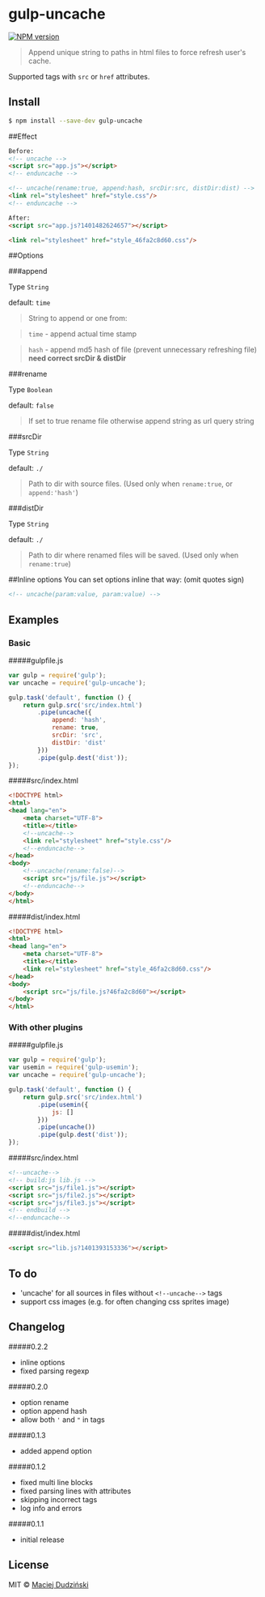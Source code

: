 # gulp-uncache
[![NPM version](https://d25lcipzij17d.cloudfront.net/badge.png?id=js&type=3d&v=0.2.0)](https://www.npmjs.org/package/gulp-uncache)


> Append unique string to paths in html files to force refresh user's cache.

Supported tags with `src` or `href` attributes.

## Install

```bash
$ npm install --save-dev gulp-uncache
```
##Effect
```html
Before:
<!-- uncache -->
<script src="app.js"></script>
<!-- enduncache -->

<!-- uncache(rename:true, append:hash, srcDir:src, distDir:dist) -->
<link rel="stylesheet" href="style.css"/>
<!-- enduncache -->

After:
<script src="app.js?1401482624657"></script>

<link rel="stylesheet" href="style_46fa2c8d60.css"/>
```

##Options

###append


Type `String`


default: `time`
> String to append or one from:


> `time` - append actual time stamp

> `hash` - append md5 hash of file (prevent unnecessary refreshing file) **need correct srcDir & distDir**


###rename


Type `Boolean`


default: `false`
> If set to true rename file otherwise append string as url query string


###srcDir


Type `String`


default: `./`
> Path to dir with source files. (Used only when `rename:true`, or `append:'hash'`)


###distDir


Type `String`


default: `./`
> Path to dir where renamed files will be saved. (Used only when `rename:true`)

##Inline options
You can set options inline that way: (omit quotes sign)
```html
<!-- uncache(param:value, param:value) -->
```

## Examples

### Basic
#####gulpfile.js
```javascript
var gulp = require('gulp');
var uncache = require('gulp-uncache');

gulp.task('default', function () {
	return gulp.src('src/index.html')
		.pipe(uncache({
            append: 'hash',
            rename: true,
            srcDir: 'src',
            distDir: 'dist'
		}))
		.pipe(gulp.dest('dist'));
});
```
#####src/index.html
```html
<!DOCTYPE html>
<html>
<head lang="en">
    <meta charset="UTF-8">
    <title></title>
    <!--uncache-->
    <link rel="stylesheet" href="style.css"/>
    <!--enduncache-->
</head>
<body>
    <!--uncache(rename:false)-->
    <script src="js/file.js"></script>
    <!--enduncache-->
</body>
</html>
```
#####dist/index.html
```html
<!DOCTYPE html>
<html>
<head lang="en">
    <meta charset="UTF-8">
    <title></title>
    <link rel="stylesheet" href="style_46fa2c8d60.css"/>
</head>
<body>
    <script src="js/file.js?46fa2c8d60"></script>
</body>
</html>
```
### With other plugins
#####gulpfile.js
```javascript
var gulp = require('gulp');
var usemin = require('gulp-usemin');
var uncache = require('gulp-uncache');

gulp.task('default', function () {
    return gulp.src('src/index.html')
        .pipe(usemin({
            js: []
        }))
        .pipe(uncache())
        .pipe(gulp.dest('dist'));
});
```
#####src/index.html
```html
<!--uncache-->
<!-- build:js lib.js -->
<script src="js/file1.js"></script>
<script src="js/file2.js"></script>
<script src="js/file3.js"></script>
<!-- endbuild -->
<!--enduncache-->
```
#####dist/index.html
```html
<script src="lib.js?1401393153336"></script>
```


## To do
* 'uncache' for all sources in files without `<!--uncache-->` tags
* support css images (e.g. for often changing css sprites image)

## Changelog

#####0.2.2
- inline options
- fixed parsing regexp

#####0.2.0
- option rename 
- option append hash
- allow both `'` and `"` in tags

#####0.1.3
- added append option

#####0.1.2
- fixed multi line blocks
- fixed parsing lines with attributes
- skipping incorrect tags
- log info and errors

#####0.1.1
- initial release

## License

MIT © [Maciej Dudziński](https://github.com/elmccd)


